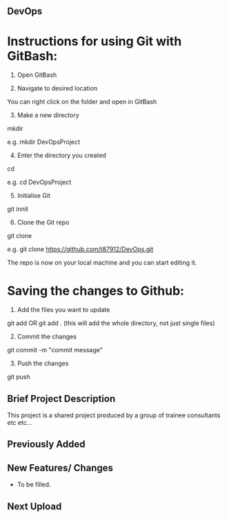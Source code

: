 ## DevOps

# Instructions for using Git with GitBash:

1. Open GitBash

2. Navigate to desired location

You can right click on the folder and open in GitBash

3. Make a new directory 

mkdir <name-of-directory>

e.g. mkdir DevOpsProject

4. Enter the directory you created

cd <name-of-directory>

e.g. cd DevOpsProject

5. Initialise Git

git innit

6. Clone the Git repo

git clone <repo-url>

e.g. git clone https://github.com/t87912/DevOps.git

The repo is now on your local machine and you can start editing it.

# Saving the changes to Github:

1. Add the files you want to update

git add <filename>
OR
git add . (this will add the whole directory, not just single files)

2. Commit the changes

git commit -m "commit message"

3. Push the changes

git push


## Brief Project Description
This project is a shared project produced by a group of trainee consultants etc etc...


## Previously Added


## New Features/ Changes
* To be filled.

## Next Upload
